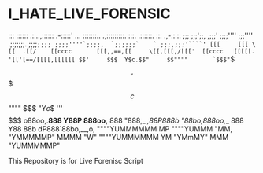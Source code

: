 # I_HATE_LIVE_FORENSIC


 :::     ::::::      .::..,::::::      .-:::::'   ...    :::::::..  .,:::::::::.    :::. .::::::. :::  .,-:::::
 ;;;     ;;;';;,   ,;;;' ;;;;''''      ;;;'''' .;;;;;;;. ;;;;``;;;; ;;;;''''`;;;;,  `;;;;;;`    ` ;;;,;;;'````'
 [[[     [[[ \[[  .[[/    [[cccc       [[[,,==,[[     \[[,[[[,/[[['  [[cccc   [[[[[. '[['[==/[[[[,[[[[[[
 $$'     $$$  Y$c.$$"     $$""""       `$$$"``$$$,     $$$$$$$$$c    $$""""   $$$ "Y$c$$  '''    $$$$$$$
o88oo,.__888   Y88P       888oo,__      888   "888,_ _,88P888b "88bo,888oo,__ 888    Y88 88b    dP888`88bo,__,o,
""""YUMMMMMM    MP        """"YUMMM     "MM,    "YMMMMMP" MMMM   "W" """"YUMMMMMM     YM  "YMmMY" MMM  "YUMMMMMP"



This Repository is for Live Forenisc Script
